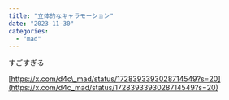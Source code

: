 ```yaml
---
title: "立体的なキャラモーション"
date: "2023-11-30"
categories: 
  - "mad"
---
```


すごすぎる

[https://x.com/d4c\_mad/status/1728393393028714549?s=20](https://x.com/d4c_mad/status/1728393393028714549?s=20)
